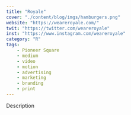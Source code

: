 ```yaml
---
title: "Royale"
cover: "./content/blog/imgs/hamburgers.png"
website: "https://weareroyale.com/"
twit: "https://twitter.com/weareroyale"
inst: "https://www.instagram.com/weareroyale"
category: "R"
tags:
    - Pioneer Square
    - medium
    - video
    - motion
    - advertising
    - marketing
    - branding
    - print
---
```


Description
